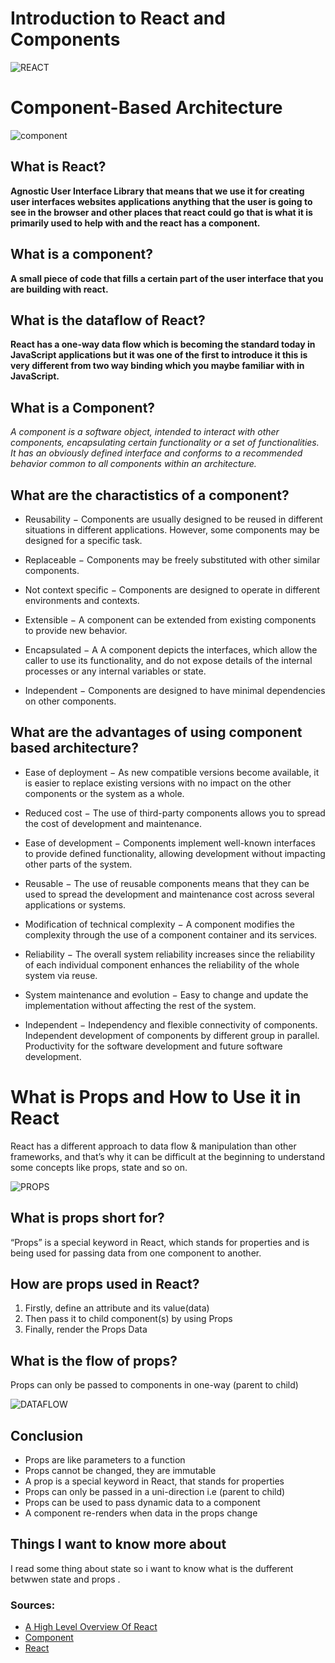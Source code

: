 

# **Introduction to React and Components**
![REACT](https://reactjs.org/logo-og.png)
# **Component-Based Architecture**

![component](https://www.techdiagonal.com/wp-content/uploads/2019/08/React-components-blog-image.jpg)


## **What is React?**
**Agnostic User Interface Library that means that we use it for creating user interfaces websites applications anything that the user is going to see in the browser and other places that react could go that is what it is primarily used to help with and the react has a component.**

## **What is a component?**
**A small piece of code that fills a certain part of the user interface that you are building with react.**


## **What is the dataflow of React?** 
**React has a one-way data flow which is becoming the standard today in JavaScript applications but it was one of the first to introduce it this is very different from two way binding which you maybe familiar with in JavaScript.**




## **What is a Component?**

*A component is a software object, intended to interact with other components, encapsulating certain functionality or a set of functionalities. It has an obviously defined interface and conforms to a recommended behavior common to all components within an architecture.*



## **What are the charactistics of a component?**

* Reusability − Components are usually designed to be reused in different situations in different applications. However, some components may be designed for a specific task.

* Replaceable − Components may be freely substituted with other similar components.

* Not context specific − Components are designed to operate in different environments and contexts.

* Extensible − A component can be extended from existing components to provide new behavior.

* Encapsulated − A A component depicts the interfaces, which allow the caller to use its functionality, and do not expose details of the internal processes or any internal variables or state.

* Independent − Components are designed to have minimal dependencies on other components.

## **What are the advantages of using component based architecture?**

* Ease of deployment − As new compatible versions become available, it is easier to replace existing versions with no impact on the other components or the system as a whole.

* Reduced cost − The use of third-party components allows you to spread the cost of development and maintenance.

* Ease of development − Components implement well-known interfaces to provide defined functionality, allowing development without impacting other parts of the system.

* Reusable − The use of reusable components means that they can be used to spread the development and maintenance cost across several applications or systems.

* Modification of technical complexity − A component modifies the complexity through the use of a component container and its services.

* Reliability − The overall system reliability increases since the reliability of each individual component enhances the reliability of the whole system via reuse.

* System maintenance and evolution − Easy to change and update the implementation without affecting the rest of the system.

* Independent − Independency and flexible connectivity of components. Independent development of components by different group in parallel. Productivity for the software development and future software development.

# **What is Props and How to Use it in React**

React has a different approach to data flow & manipulation than other frameworks, and that’s why it can be difficult at the beginning to understand some concepts like props, state and so on.


![PROPS](https://d2o2utebsixu4k.cloudfront.net/media/images/f3322bc4-a384-420a-8453-6654e2d4ff17.jpg)

## **What is props short for?**
“Props” is a special keyword in React, which stands for properties and is being used for passing data from one component to another.

## **How are props used in React?**
1. Firstly, define an attribute and its value(data)
2. Then pass it to child component(s) by using Props
3. Finally, render the Props Data 

## **What is the flow of props?**
Props can only be passed to components in one-way (parent to child)

![DATAFLOW](https://miro.medium.com/max/700/1*3yqBUQ7qzBtlrXpUUhI1Dw.png)

## Conclusion
* Props are like parameters to a function  
* Props cannot be changed, they are immutable  
* A prop is a special keyword in React, that stands for properties  
* Props can only be passed in a uni-direction i.e (parent to child)  
* Props can be used to pass dynamic data to a component 
* A component re-renders when data in the props change  


 ## Things I want to know more about
 
I read some thing about state so i want to know what is the dufferent betwwen state and props .


### Sources:
* [A High Level Overview Of React](https://www.youtube.com/watch?v=FRjlF74_EZk)
* [Component](https://www.tutorialspoint.com/software_architecture_design/component_based_architecture.htm)
* [React](https://itnext.io/what-is-props-and-how-to-use-it-in-react-da307f500da0#:~:text=%E2%80%9CProps%E2%80%9D%20is%20a%20special%20keyword,way%20from%20parent%20to%20child)